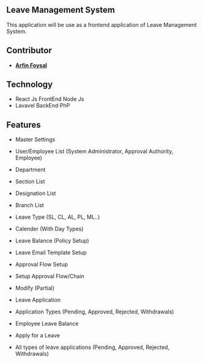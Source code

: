## Leave Management System

This application will be use as a frontend application of Leave Management System. 

## Contributor

- **[Arfin Foysal](https://github.com/arfin-foysal/)**

## Technology
- React Js FrontEnd Node Js
- Lavavel BackEnd PhP
## Features

- Master Settings
- User/Employee List (System Administrator, Approval Authority, Employee)
- Department 
- Section List
- Designation List
- Branch List
- Leave Type (SL, CL, AL, PL, ML..)
- Calender (With Day Types)
- Leave Balance (Policy Setup)
- Leave Email Template Setup

- Approval Flow Setup
- Setup Approval Flow/Chain
- Modify (Partial)

- Leave Application
- Application Types (Pending, Approved, Rejected, Withdrawals)
- Employee Leave Balance
- Apply for a Leave
- All types of leave applications (Pending, Approved, Rejected, Withdrawals)
